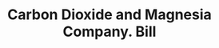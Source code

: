 ---
doi: 10.7916/D84T7WG7
date_other: '1900'
date_other_textual: '1900'
form: printed ephemera
genre:
- Invoices
name:
- Carbon Dioxide and Magnesia Company
object_in_context_url: https://biggert.cul.columbia.edu/items/view/ave_biggert_01387
subject_hierarchical_geographic:
- Philadelphia, Pennsylvania, United States
subject_name:
- Carbon Dioxide and Magnesia Company
title: Carbon Dioxide and Magnesia Company. Bill
sort_title: Carbon Dioxide and Magnesia Company. Bill
call_number: ave_biggert_01387
coordinates:
- 40.00944444444445,-75.13333333333334
pid: ave_biggert_01387
identifiers: ave_biggert_01387
thumbnail: https://derivativo-1.library.columbia.edu/iiif/2/ldpd:344576/full/!256,256/0/native.jpg
permalink: "/biggert/ave_biggert_01387/"
layout: iiif-image-page
---